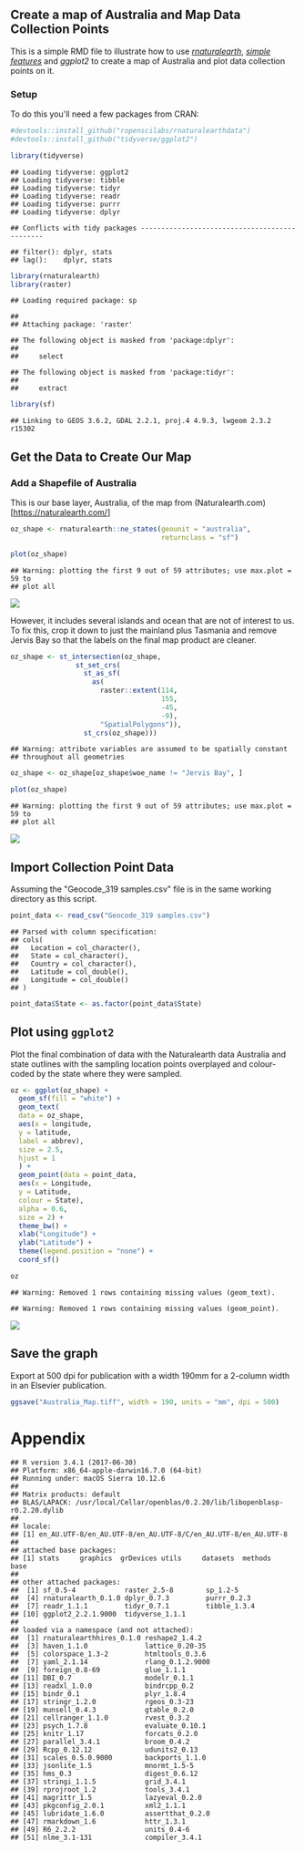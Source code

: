 
Create a map of Australia and Map Data Collection Points
--------------------------------------------------------

This is a simple RMD file to illustrate how to use
[_rnaturalearth_](https://github.com/ropenscilabs/rnaturalearth), [_simple features_](https://cran.r-project.org/web/packages/sf/vignettes/sf1.html) and
_ggplot2_ to create a map of Australia and plot data collection points on it.


### Setup

To do this you'll need a few packages from CRAN:

``` r
#devtools::install_github("ropenscilabs/rnaturalearthdata")
#devtools::install_github("tidyverse/ggplot2")

library(tidyverse)
```

    ## Loading tidyverse: ggplot2
    ## Loading tidyverse: tibble
    ## Loading tidyverse: tidyr
    ## Loading tidyverse: readr
    ## Loading tidyverse: purrr
    ## Loading tidyverse: dplyr

    ## Conflicts with tidy packages ----------------------------------------------

    ## filter(): dplyr, stats
    ## lag():    dplyr, stats

``` r
library(rnaturalearth)
library(raster)
```

    ## Loading required package: sp

    ## 
    ## Attaching package: 'raster'

    ## The following object is masked from 'package:dplyr':
    ## 
    ##     select

    ## The following object is masked from 'package:tidyr':
    ## 
    ##     extract

``` r
library(sf)
```

    ## Linking to GEOS 3.6.2, GDAL 2.2.1, proj.4 4.9.3, lwgeom 2.3.2 r15302

Get the Data to Create Our Map
------------------------------

### Add a Shapefile of Australia

This is our base layer, Australia, of the map from (Naturalearth.com)\[<https://naturalearth.com/>\]

``` r
oz_shape <- rnaturalearth::ne_states(geounit = "australia",
                                     returnclass = "sf")

plot(oz_shape)
```

    ## Warning: plotting the first 9 out of 59 attributes; use max.plot = 59 to
    ## plot all

![](README_files/figure-markdown_github-ascii_identifiers/australia-1.png)

However, it includes several islands and ocean that are not of interest to us. To fix this, crop it down to just the mainland plus Tasmania and remove Jervis Bay so that the labels on the final map product are cleaner.

``` r
oz_shape <- st_intersection(oz_shape, 
                st_set_crs(
                  st_as_sf(
                    as(
                      raster::extent(114,
                                     155,
                                     -45,
                                     -9),
                      "SpatialPolygons")),
                  st_crs(oz_shape)))
```

    ## Warning: attribute variables are assumed to be spatially constant
    ## throughout all geometries

``` r
oz_shape <- oz_shape[oz_shape$woe_name != "Jervis Bay", ]

plot(oz_shape)
```

    ## Warning: plotting the first 9 out of 59 attributes; use max.plot = 59 to
    ## plot all

![](README_files/figure-markdown_github-ascii_identifiers/crop_shape-1.png)

Import Collection Point Data
----------------------------

Assuming the "Geocode\_319 samples.csv" file is in the same working directory as this script.

``` r
point_data <- read_csv("Geocode_319 samples.csv")
```

    ## Parsed with column specification:
    ## cols(
    ##   Location = col_character(),
    ##   State = col_character(),
    ##   Country = col_character(),
    ##   Latitude = col_double(),
    ##   Longitude = col_double()
    ## )

``` r
point_data$State <- as.factor(point_data$State)
```

Plot using `ggplot2`
--------------------

Plot the final combination of data with the Naturalearth data Australia and state outlines with the sampling location points overplayed and colour-coded by the state where they were sampled.

``` r
oz <- ggplot(oz_shape) +
  geom_sf(fill = "white") +
  geom_text(
  data = oz_shape,
  aes(x = longitude,
  y = latitude,
  label = abbrev),
  size = 2.5,
  hjust = 1
  ) +
  geom_point(data = point_data,
  aes(x = Longitude,
  y = Latitude,
  colour = State),
  alpha = 0.6,
  size = 2) +
  theme_bw() +
  xlab("Longitude") +
  ylab("Latitude") +
  theme(legend.position = "none") +
  coord_sf()

oz
```

    ## Warning: Removed 1 rows containing missing values (geom_text).

    ## Warning: Removed 1 rows containing missing values (geom_point).

![](README_files/figure-markdown_github-ascii_identifiers/plot-1.png)

Save the graph
--------------

Export at 500 dpi for publication with a width 190mm for a 2-column width in an Elsevier publication.

``` r
ggsave("Australia_Map.tiff", width = 190, units = "mm", dpi = 500)
```

Appendix
========

    ## R version 3.4.1 (2017-06-30)
    ## Platform: x86_64-apple-darwin16.7.0 (64-bit)
    ## Running under: macOS Sierra 10.12.6
    ## 
    ## Matrix products: default
    ## BLAS/LAPACK: /usr/local/Cellar/openblas/0.2.20/lib/libopenblasp-r0.2.20.dylib
    ## 
    ## locale:
    ## [1] en_AU.UTF-8/en_AU.UTF-8/en_AU.UTF-8/C/en_AU.UTF-8/en_AU.UTF-8
    ## 
    ## attached base packages:
    ## [1] stats     graphics  grDevices utils     datasets  methods   base     
    ## 
    ## other attached packages:
    ##  [1] sf_0.5-4            raster_2.5-8        sp_1.2-5           
    ##  [4] rnaturalearth_0.1.0 dplyr_0.7.3         purrr_0.2.3        
    ##  [7] readr_1.1.1         tidyr_0.7.1         tibble_1.3.4       
    ## [10] ggplot2_2.2.1.9000  tidyverse_1.1.1    
    ## 
    ## loaded via a namespace (and not attached):
    ##  [1] rnaturalearthhires_0.1.0 reshape2_1.4.2          
    ##  [3] haven_1.1.0              lattice_0.20-35         
    ##  [5] colorspace_1.3-2         htmltools_0.3.6         
    ##  [7] yaml_2.1.14              rlang_0.1.2.9000        
    ##  [9] foreign_0.8-69           glue_1.1.1              
    ## [11] DBI_0.7                  modelr_0.1.1            
    ## [13] readxl_1.0.0             bindrcpp_0.2            
    ## [15] bindr_0.1                plyr_1.8.4              
    ## [17] stringr_1.2.0            rgeos_0.3-23            
    ## [19] munsell_0.4.3            gtable_0.2.0            
    ## [21] cellranger_1.1.0         rvest_0.3.2             
    ## [23] psych_1.7.8              evaluate_0.10.1         
    ## [25] knitr_1.17               forcats_0.2.0           
    ## [27] parallel_3.4.1           broom_0.4.2             
    ## [29] Rcpp_0.12.12             udunits2_0.13           
    ## [31] scales_0.5.0.9000        backports_1.1.0         
    ## [33] jsonlite_1.5             mnormt_1.5-5            
    ## [35] hms_0.3                  digest_0.6.12           
    ## [37] stringi_1.1.5            grid_3.4.1              
    ## [39] rprojroot_1.2            tools_3.4.1             
    ## [41] magrittr_1.5             lazyeval_0.2.0          
    ## [43] pkgconfig_2.0.1          xml2_1.1.1              
    ## [45] lubridate_1.6.0          assertthat_0.2.0        
    ## [47] rmarkdown_1.6            httr_1.3.1              
    ## [49] R6_2.2.2                 units_0.4-6             
    ## [51] nlme_3.1-131             compiler_3.4.1
